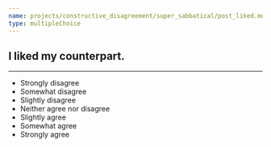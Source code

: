 ```yaml
---
name: projects/constructive_disagreement/super_sabbatical/post_liked.md
type: multipleChoice
---
```


## I liked my counterpart.

---

- Strongly disagree
- Somewhat disagree
- Slightly disagree
- Neither agree nor disagree
- Slightly agree
- Somewhat agree
- Strongly agree
